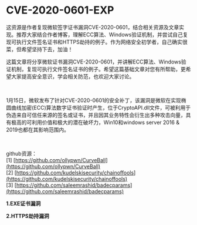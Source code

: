 # CVE-2020-0601-EXP
这资源是作者复现微软签字证书漏洞CVE-2020-0601，结合相关资源及文章实现。推荐大家结合作者博客，理解ECC算法、Windows验证机制，并尝试自己复现可执行文件签名证书和HTTPS劫持的例子。作为网络安全初学者，自己确实很菜，但希望坚持下去，加油！

这篇文章将分享微软证书漏洞CVE-2020-0601，并讲解ECC算法、Windows验证机制，复现可执行文件签名证书的例子。希望这篇基础文章对您有所帮助，更希望大家提高安全意识，学会相关防范，也欢迎大家讨论。


<br />



1月15日，微软发布了针对CVE-2020-0601的安全补丁，该漏洞是微软在实现椭圆曲线加密(ECC)算法数字证书验证时产生，位于CryptoAPI.dll文件，可被利用于伪造来自可信任来源的签名或证书，并且因其业务特性会衍生出多种攻击向量，具有极高的可利用价值和极大的潜在破坏力，Win10和windows server 2016 & 2019也都在其影响范围内。

<br />

github资源：<br />
[1] [https://github.com/ollypwn/CurveBall](https://github.com/ollypwn/CurveBall) <br />
[2] [https://github.com/kudelskisecurity/chainoffools](https://github.com/kudelskisecurity/chainoffools)  <br />
[3] [https://github.com/saleemrashid/badecparams](https://github.com/saleemrashid/badecparams) <br />


<b>1.EXE证书漏洞</b>


<b>2.HTTPS劫持漏洞</b>











